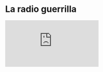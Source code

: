 # La radio guerrilla


<embed src="http://giss.tv:8000/guerrillaradio.ogg" autostart=false loop=false>
